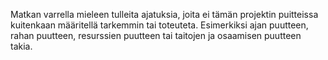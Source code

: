 Matkan varrella mieleen tulleita ajatuksia, joita ei tämän projektin puitteissa kuitenkaan määritellä tarkemmin tai toteuteta. Esimerkiksi ajan puutteen, rahan puutteen, resurssien puutteen tai taitojen ja osaamisen puutteen takia. 

